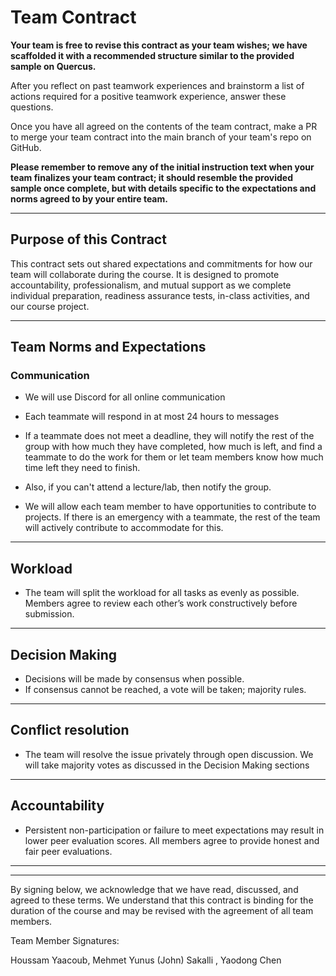 # Team Contract

**Your team is free to revise this contract as your team wishes; we have scaffolded it with a recommended structure similar to the provided sample on Quercus.**

After you reflect on past teamwork experiences and brainstorm a list of actions required for a positive teamwork experience, answer these questions. 

Once you have all agreed on the contents of the team contract, make a PR to merge your team contract into the main branch of your team's repo on GitHub.

**Please remember to remove any of the initial instruction text when your team finalizes your team contract; it should resemble the provided sample once complete, but with details specific to the expectations and norms agreed to by your entire team.**

---
## Purpose of this Contract

This contract sets out shared expectations and commitments for how our team will collaborate during the course. It is designed to promote accountability, professionalism, and mutual support as we complete individual preparation, readiness assurance tests, in-class activities, and our course project.

---
## Team Norms and Expectations

### Communication

* We will use Discord for all online communication

* Each teammate will respond in at most 24 hours to messages

* If a teammate does not meet a deadline, they will notify the rest of the group with how much they have completed, how much is left, and find a teammate to do the work for them or let team members know how much time left they need to finish. 
* Also, if you can't attend a lecture/lab, then notify the group.

* We will allow each team member to have opportunities to contribute to projects. 
If there is an emergency with a teammate, the rest of the team will actively contribute to accommodate for this.
---

## Workload

* The team will split the workload for all tasks as evenly as possible.
Members agree to review each other’s work constructively before submission.
---

## Decision Making

* Decisions will be made by consensus when possible. 
* If consensus cannot be reached, a vote will be taken; majority rules.
---
## Conflict resolution

* The team will resolve the issue privately through open discussion. We will take majority votes as discussed in the Decision Making sections
---

## Accountability

* Persistent non-participation or failure to meet expectations may result in lower peer evaluation scores.
All members agree to provide honest and fair peer evaluations.
---

---

By signing below, we acknowledge that we have read, discussed, and agreed to these terms. We understand that this contract is binding for the duration of the course and may be revised with the agreement of all team members.

Team Member Signatures:

Houssam Yaacoub, Mehmet Yunus (John) Sakalli , Yaodong Chen
